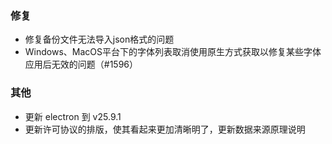 ### 修复

- 修复备份文件无法导入json格式的问题
- Windows、MacOS平台下的字体列表取消使用原生方式获取以修复某些字体应用后无效的问题（#1596）

### 其他

- 更新 electron 到 v25.9.1
- 更新许可协议的排版，使其看起来更加清晰明了，更新数据来源原理说明
